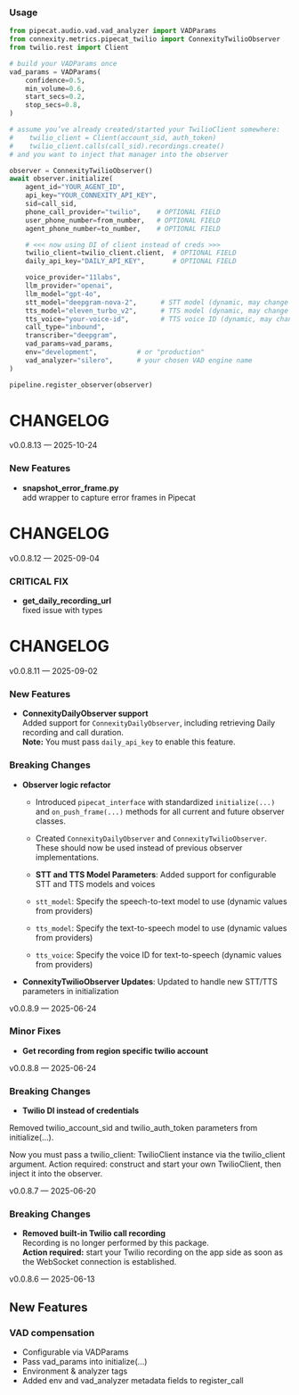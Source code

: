 ### Usage

```python
from pipecat.audio.vad.vad_analyzer import VADParams
from connexity.metrics.pipecat_twilio import ConnexityTwilioObserver
from twilio.rest import Client

# build your VADParams once
vad_params = VADParams(
    confidence=0.5,
    min_volume=0.6,
    start_secs=0.2,
    stop_secs=0.8,
)

# assume you’ve already created/started your TwilioClient somewhere:
#    twilio_client = Client(account_sid, auth_token)
#    twilio_client.calls(call_sid).recordings.create()
# and you want to inject that manager into the observer

observer = ConnexityTwilioObserver()
await observer.initialize(
    agent_id="YOUR_AGENT_ID",
    api_key="YOUR_CONNEXITY_API_KEY",
    sid=call_sid,
    phone_call_provider="twilio",    # OPTIONAL FIELD
    user_phone_number=from_number,   # OPTIONAL FIELD
    agent_phone_number=to_number,    # OPTIONAL FIELD

    # <<< now using DI of client instead of creds >>>
    twilio_client=twilio_client.client,  # OPTIONAL FIELD
    daily_api_key="DAILY_API_KEY",       # OPTIONAL FIELD

    voice_provider="11labs",
    llm_provider="openai",
    llm_model="gpt-4o",
    stt_model="deepgram-nova-2",      # STT model (dynamic, may change with provider updates)
    tts_model="eleven_turbo_v2",      # TTS model (dynamic, may change with provider updates)
    tts_voice="your-voice-id",        # TTS voice ID (dynamic, may change with provider updates)
    call_type="inbound",
    transcriber="deepgram",
    vad_params=vad_params,
    env="development",          # or "production"
    vad_analyzer="silero",      # your chosen VAD engine name
)

pipeline.register_observer(observer)
```

# CHANGELOG

v0.0.8.13 — 2025-10-24

### New Features

- **snapshot_error_frame.py**  
  add wrapper to capture error frames in Pipecat

# CHANGELOG

v0.0.8.12 — 2025-09-04

### CRITICAL FIX

- **get_daily_recording_url**  
  fixed issue with types

# CHANGELOG

v0.0.8.11 — 2025-09-02

### New Features

- **ConnexityDailyObserver support**  
  Added support for `ConnexityDailyObserver`, including retrieving Daily recording and call duration.  
  **Note:** You must pass `daily_api_key` to enable this feature.

### Breaking Changes

- **Observer logic refactor**

  - Introduced `pipecat_interface` with standardized `initialize(...)` and `on_push_frame(...)` methods for all current and future observer classes.
  - Created `ConnexityDailyObserver` and `ConnexityTwilioObserver`. These should now be used instead of previous observer implementations.

  - **STT and TTS Model Parameters**: Added support for configurable STT and TTS models and voices
  - `stt_model`: Specify the speech-to-text model to use (dynamic values from providers)
  - `tts_model`: Specify the text-to-speech model to use (dynamic values from providers)
  - `tts_voice`: Specify the voice ID for text-to-speech (dynamic values from providers)

- **ConnexityTwilioObserver Updates**: Updated to handle new STT/TTS parameters in initialization

v0.0.8.9 — 2025-06-24

### Minor Fixes

- **Get recording from region specific twilio account**

v0.0.8.8 — 2025-06-24

### Breaking Changes

- **Twilio DI instead of credentials**

Removed twilio_account_sid and twilio_auth_token parameters from initialize(...).

Now you must pass a twilio_client: TwilioClient instance via the twilio_client argument.
Action required: construct and start your own TwilioClient, then inject it into the observer.

v0.0.8.7 — 2025-06-20

### Breaking Changes

- **Removed built-in Twilio call recording**  
  Recording is no longer performed by this package.  
  **Action required:** start your Twilio recording on the app side as soon as the WebSocket connection is established.

v0.0.8.6 — 2025-06-13

## New Features

### VAD compensation

- Configurable via VADParams
- Pass vad_params into initialize(...)
- Environment & analyzer tags
- Added env and vad_analyzer metadata fields to register_call
